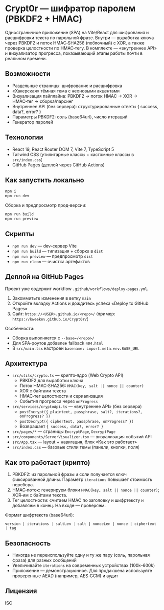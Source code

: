 # Crypt0r — шифратор паролем (PBKDF2 + HMAC)

Одностраничное приложение (SPA) на Vite/React для шифрования и расшифровки текста по парольной фразе. Внутри — выработка ключа через PBKDF2 и поток HMAC‑SHA256 (поблочный) с XOR, а также проверка целостности по HMAC‑тегу. В комплекте — «внутреннее API» и визуализатор прогресса, показывающий этапы работы почти в реальном времени.

## Возможности
- Раздельные страницы: шифрование и расшифровка
- «Хакерская» тёмная тема с неоновыми акцентами
- Визуализация пайплайна: PBKDF2 → поток HMAC → XOR → HMAC‑тег → сборка/парсинг
- Внутреннее API (без сервера): структурированные ответы { success, data?, error? }
- Параметры PBKDF2: соль (base64url), число итераций
- Генератор паролей

## Технологии
- React 19, React Router DOM 7, Vite 7, TypeScript 5
- Tailwind CSS (утилитарные классы + кастомные классы в `src/index.css`)
- GitHub Pages (деплой через GitHub Actions)

## Как запустить локально
```bash
npm i
npm run dev
```
Сборка и предпросмотр прод-версии:
```bash
npm run build
npm run preview
```

## Скрипты
- `npm run dev` — dev-сервер Vite
- `npm run build` — типизация + сборка в `dist`
- `npm run preview` — предпросмотр `dist`
- `npm run clean` — очистка артефактов

## Деплой на GitHub Pages
Проект уже содержит workflow `.github/workflows/deploy-pages.yml`.
1) Закоммитьте изменения в ветку `main`
2) Откройте вкладку Actions и дождитесь успеха «Deploy to GitHub Pages»
3) Сайт: `https://<USER>.github.io/<repo>/` (пример: `https://kweekov.github.io/Crypt0r/`)

Особенности:
- Сборка выполняется с `--base=/<repo>/`
- Для SPA‑роутов добавлен fallback `404.html`
- В `src/main.tsx` настроен `basename: import.meta.env.BASE_URL`

## Архитектура
- `src/utils/crypto.ts` — крипто‑ядро (Web Crypto API)
  - PBKDF2 для выработки ключа
  - Поток HMAC‑SHA256: `HMAC(key, salt || nonce || counter)`
  - XOR с байтами текста
  - HMAC‑тег целостности и сериализация
  - События прогресса через `onProgress`
- `src/services/cryptoApi.ts` — «внутреннее API» (без сервера)
  - `postEncrypt({ plaintext, passphrase, salt?, iterations?, onProgress? })`
  - `postDecrypt({ ciphertext, passphrase, onProgress? })`
  - Возвращает `{ success, data?, error? }`
- `src/pages/*` — страницы `EncryptPage`, `DecryptPage`
- `src/components/ServerVisualizer.tsx` — визуализация событий API
- `src/App.tsx` — layout + навигация, блок «Как это работает»
- `src/index.css` — базовые стили темы (панели, кнопки, поля)

## Как это работает (крипто)
1) PBKDF2: из парольной фразы и соли получается ключ фиксированной длины. Параметр `iterations` повышает стоимость перебора.
2) HMAC‑поток: генерируем блоки `HMAC(key, salt || nonce || counter)`; XOR‑им с байтами текста.
3) Тег целостности: считаем HMAC по заголовку и шифртексту и добавляем в конец. На входе — проверяем.

Формат шифртекста (base64url):
```
version | iterations | saltLen | salt | nonceLen | nonce | ciphertext | tag
```

## Безопасность
- Никогда не переиспользуйте одну и ту же пару (соль, парольная фраза) для разных сообщений
- Увеличивайте `iterations` на современных устройствах (100k–600k)
- Приложение — демонстрационное. Для продакшена используйте проверенные AEAD (например, AES‑GCM) и аудит

## Лицензия
ISC
